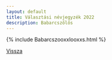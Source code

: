 ```yaml
---
layout: default
title: Választási névjegyzék 2022
description: Babarcszőlős
---
```


{% include Babarcszooxxlooxxs.html %}

[Vissza](./)